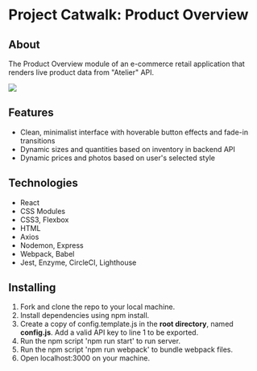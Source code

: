 # Project Catwalk: Product Overview

## About
The Product Overview module of an e-commerce retail application that renders live product data from "Atelier" API.

![](https://media.giphy.com/media/Pc6sETjTnhKEsiPp8M/giphy.gif)

## Features
- Clean, minimalist interface with hoverable button effects and fade-in transitions
- Dynamic sizes and quantities based on inventory in backend API
- Dynamic prices and photos based on user's selected style

## Technologies
- React
- CSS Modules
- CSS3, Flexbox
- HTML
- Axios
- Nodemon, Express
- Webpack, Babel
- Jest, Enzyme, CircleCI, Lighthouse

## Installing
1. Fork and clone the repo to your local machine.
2. Install dependencies using npm install.
3. Create a copy of config.template.js in the **root directory**, named **config.js**. Add a valid API key to line 1 to be exported.
4. Run the npm script 'npm run start' to run server.
5. Run the npm script 'npm run webpack' to bundle webpack files.
6. Open localhost:3000 on your machine.